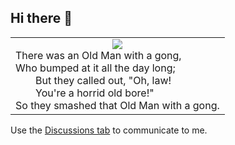 ## Hi there 👋

<table align="center">
<tr><td align="center">
<img src="https://upload.wikimedia.org/wikipedia/commons/thumb/d/db/Edward_Lear_A_Book_of_Nonsense_08.jpg/330px-Edward_Lear_A_Book_of_Nonsense_08.jpg"/>
<div align="left">
There was an Old Man with a gong,<br>
    Who bumped at it all the day long;<br>
    &emsp;&emsp;But they called out, "Oh, law!<br>
    &emsp;&emsp;You're a horrid old bore!"<br>
    So they smashed that Old Man with a gong.
</div>
</td></tr>
</table>

Use the [Discussions tab](https://github.com/rvc11main/rvc11main/discussions) to communicate to me.
